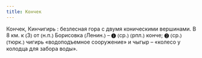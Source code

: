 ```yaml
---
title: Кончек
---
```


Кончек, Кинчигирь
: безлесная гора с двумя коническими вершинами. В 8 км. к ⦅З⦆ от ⦅н.п.⦆ Борисовка ⦅Ленин.⦆ – ❶ ⦅ср.⦆ ⦅рпл.⦆ конче; ❷ ⦅ср.⦆ ⦅тюрк.⦆ чигирь «водоподъемное сооружение» и чыгыр – «колесо у колодца для забора воды».
